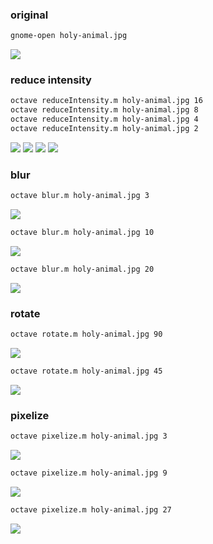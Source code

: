 ### original
```sh
gnome-open holy-animal.jpg
```
![](holy-animal.jpg)

### reduce intensity

```sh
octave reduceIntensity.m holy-animal.jpg 16
octave reduceIntensity.m holy-animal.jpg 8
octave reduceIntensity.m holy-animal.jpg 4
octave reduceIntensity.m holy-animal.jpg 2
```
![](holy-animal_16.jpg)
![](holy-animal_8.jpg)
![](holy-animal_4.jpg)
![](holy-animal_2.jpg)

### blur
```sh
octave blur.m holy-animal.jpg 3
```
![](holy-animal_blurred_3.jpg)

```sh
octave blur.m holy-animal.jpg 10
```
![](holy-animal_blurred_10.jpg)

```sh
octave blur.m holy-animal.jpg 20
```
![](holy-animal_blurred_20.jpg)

### rotate
```sh
octave rotate.m holy-animal.jpg 90
```
![](holy-animal_rotated_90.jpg)

```sh
octave rotate.m holy-animal.jpg 45
```
![](holy-animal_rotated_45.jpg)

### pixelize
```sh
octave pixelize.m holy-animal.jpg 3
```
![](holy-animal_pixelized_3.jpg)

```sh
octave pixelize.m holy-animal.jpg 9
```
![](holy-animal_pixelized_9.jpg)

```sh
octave pixelize.m holy-animal.jpg 27
```
![](holy-animal_pixelized_27.jpg)

